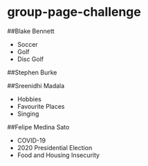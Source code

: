 # group-page-challenge


##Blake Bennett
* Soccer
* Golf
* Disc Golf

##Stephen Burke






##Sreenidhi Madala
* Hobbies
* Favourite Places
* Singing


##Felipe Medina Sato
- COVID-19
- 2020 Presidential Election
- Food and Housing Insecurity
